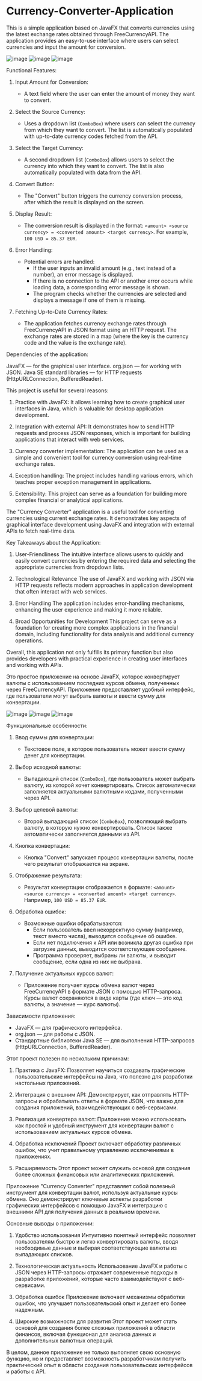 # Currency-Converter-Application
This is a simple application based on JavaFX that converts currencies using the latest exchange rates obtained through FreeCurrencyAPI. 
The application provides an easy-to-use interface where users can select currencies and input the amount for conversion.

![image](https://github.com/user-attachments/assets/93904471-82a3-4184-abc6-fa8856d74c14)       ![image](https://github.com/user-attachments/assets/cae938ad-fa8d-47b1-9029-97405868a38e)      ![image](https://github.com/user-attachments/assets/59de4df1-8e36-41f1-af17-066835a2d47c)


Functional Features:

1. Input Amount for Conversion:
   - A text field where the user can enter the amount of money they want to convert.

2. Select the Source Currency:
   - Uses a dropdown list (`ComboBox`) where users can select the currency from which they want to convert. The list is automatically populated with up-to-date currency codes fetched from the API.

3. Select the Target Currency:
   - A second dropdown list (`ComboBox`) allows users to select the currency into which they want to convert. The list is also automatically populated with data from the API.

4. Convert Button:
   - The "Convert" button triggers the currency conversion process, after which the result is displayed on the screen.

5. Display Result:
   - The conversion result is displayed in the format: `<amount> <source currency> = <converted amount> <target currency>`. For example, `100 USD = 85.37 EUR`.

6. Error Handling:
   - Potential errors are handled:
     - If the user inputs an invalid amount (e.g., text instead of a number), an error message is displayed.
     - If there is no connection to the API or another error occurs while loading data, a corresponding error message is shown.
     - The program checks whether the currencies are selected and displays a message if one of them is missing.

7. Fetching Up-to-Date Currency Rates:
   - The application fetches currency exchange rates through FreeCurrencyAPI in JSON format using an HTTP request. The exchange rates are stored in a map (where the key is the currency code and the value is the exchange rate).

Dependencies of the application:

JavaFX — for the graphical user interface.
org.json — for working with JSON.
Java SE standard libraries — for HTTP requests (HttpURLConnection, BufferedReader).

This project is useful for several reasons:

1. Practice with JavaFX: It allows learning how to create graphical user interfaces in Java, which is valuable for desktop application development.
  
2. Integration with external API: It demonstrates how to send HTTP requests and process JSON responses, which is important for building applications that interact with web services.

3. Currency converter implementation: The application can be used as a simple and convenient tool for currency conversion using real-time exchange rates.

4. Exception handling: The project includes handling various errors, which teaches proper exception management in applications.

5. Extensibility: This project can serve as a foundation for building more complex financial or analytical applications.

The "Currency Converter" application is a useful tool for converting currencies using current exchange rates. It demonstrates key aspects of graphical interface development using JavaFX and integration with external APIs to fetch real-time data.

Key Takeaways about the Application:

1. User-Friendliness The intuitive interface allows users to quickly and easily convert currencies by entering the required data and selecting the appropriate currencies from dropdown lists.

2. Technological Relevance The use of JavaFX and working with JSON via HTTP requests reflects modern approaches in application development that often interact with web services.

3. Error Handling The application includes error-handling mechanisms, enhancing the user experience and making it more reliable.

4. Broad Opportunities for Development This project can serve as a foundation for creating more complex applications in the financial domain, including functionality for data analysis and additional currency operations.

Overall, this application not only fulfills its primary function but also provides developers with practical experience in creating user interfaces and working with APIs.



Это простое приложение на основе JavaFX, которое конвертирует валюты с использованием последних курсов обмена, полученных через FreeCurrencyAPI. 
Приложение предоставляет удобный интерфейс, где пользователи могут выбрать валюты и ввести сумму для конвертации.

![image](https://github.com/user-attachments/assets/93904471-82a3-4184-abc6-fa8856d74c14)       ![image](https://github.com/user-attachments/assets/cae938ad-fa8d-47b1-9029-97405868a38e)      ![image](https://github.com/user-attachments/assets/59de4df1-8e36-41f1-af17-066835a2d47c)


Функциональные особенности:

1. Ввод суммы для конвертации:
   - Текстовое поле, в которое пользователь может ввести сумму денег для конвертации.

2. Выбор исходной валюты:
   - Выпадающий список (`ComboBox`), где пользователь может выбрать валюту, из которой хочет конвертировать. Список автоматически заполняется актуальными валютными кодами, полученными через API.

3. Выбор целевой валюты:
   - Второй выпадающий список (`ComboBox`), позволяющий выбрать валюту, в которую нужно конвертировать. Список также автоматически заполняется данными из API.

4. Кнопка конвертации:
   - Кнопка "Convert" запускает процесс конвертации валюты, после чего результат отображается на экране.

5. Отображение результата:
   - Результат конвертации отображается в формате: `<amount> <source currency> = <converted amount> <target currency>`. Например, `100 USD = 85.37 EUR`.

6. Обработка ошибок:
   - Возможные ошибки обрабатываются:
     - Если пользователь ввел некорректную сумму (например, текст вместо числа), выводится сообщение об ошибке.
     - Если нет подключения к API или возникла другая ошибка при загрузке данных, выводится соответствующее сообщение.
     - Программа проверяет, выбраны ли валюты, и выводит сообщение, если одна из них не выбрана.

7. Получение актуальных курсов валют:
   - Приложение получает курсы обмена валют через FreeCurrencyAPI в формате JSON с помощью HTTP-запроса. Курсы валют сохраняются в виде карты (где ключ — это код валюты, а значение — курс валюты).

Зависимости приложения:

- JavaFX — для графического интерфейса.
- org.json — для работы с JSON.
- Стандартные библиотеки Java SE — для выполнения HTTP-запросов (HttpURLConnection, BufferedReader).

Этот проект полезен по нескольким причинам:

1. Практика с JavaFX: Позволяет научиться создавать графические пользовательские интерфейсы на Java, что полезно для разработки настольных приложений.
  
2. Интеграция с внешним API: Демонстрирует, как отправлять HTTP-запросы и обрабатывать ответы в формате JSON, что важно для создания приложений, взаимодействующих с веб-сервисами.

3. Реализация конвертера валют: Приложение можно использовать как простой и удобный инструмент для конвертации валют с использованием актуальных курсов обмена.

4. Обработка исключений Проект включает обработку различных ошибок, что учит правильному управлению исключениями в приложениях.

5. Расширяемость Этот проект может служить основой для создания более сложных финансовых или аналитических приложений.


Приложение "Currency Converter" представляет собой полезный инструмент для конвертации валют, используя актуальные курсы обмена. Оно демонстрирует ключевые аспекты разработки графических интерфейсов с помощью JavaFX и интеграцию с внешними API для получения данных в реальном времени.

Основные выводы о приложении:

1. Удобство использования Интуитивно понятный интерфейс позволяет пользователям быстро и легко конвертировать валюты, вводя необходимые данные и выбирая соответствующие валюты из выпадающих списков.

2. Технологическая актуальность Использование JavaFX и работы с JSON через HTTP-запросы отражает современные подходы в разработке приложений, которые часто взаимодействуют с веб-сервисами.

3. Обработка ошибок Приложение включает механизмы обработки ошибок, что улучшает пользовательский опыт и делает его более надежным.

4. Широкие возможности для развития Этот проект может стать основой для создания более сложных приложений в области финансов, включая функционал для анализа данных и дополнительных валютных операций.

В целом, данное приложение не только выполняет свою основную функцию, но и предоставляет возможность разработчикам получить практический опыт в области создания пользовательских интерфейсов и работы с API.
